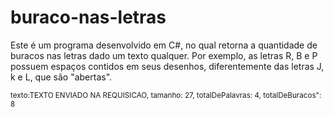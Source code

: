 # buraco-nas-letras
Este é um programa desenvolvido em C#, no qual retorna a quantidade de buracos nas letras dado um texto qualquer. 
Por exemplo, as letras R, B e P possuem espaços contidos em seus desenhos, diferentemente das letras J, k e L, que são "abertas".

<sub>texto:TEXTO ENVIADO NA REQUISICAO,
tamanho: 27,
totalDePalavras: 4,
totalDeBuracos": 8</sub>


  
